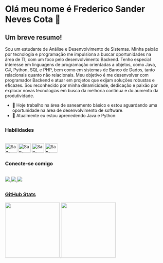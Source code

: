 # Olá meu nome é Frederico Sander Neves Cota 👋

## Um breve resumo!
Sou um estudante de Análise e Desenvolvimento de Sistemas. Minha paixão por tecnologia e programação me impulsiona a buscar oportunidades na área de TI, com um foco pelo desenvolvimento Backend. Tenho especial interesse em linguagens de programação orientadas a objetos, como Java, C#, Python, SQL e PHP, bem como em sistemas de Banco de Dados, tanto relacionais quanto não relacionais. Meu objetivo é me desenvolver com programador Backend e atuar em projetos que exijam soluções robustas e eficazes. Sou reconhecido por minha dinamicidade, dedicação e paixão por explorar novas tecnologias em busca da melhoria contínua e do aumento da produtividade.

- 🔭 Hoje trabalho na área de saneamento básico e estou aguardando uma oportunidade na área de desenvolvimento de software.
- 🌱 Atualmente eu estou aprenedendo Java e Python
  
##

### Habilidades
<div style="display: inline_block"><br>
  <img aling="center" alt="San-Python" height="30" width="40" src="https://cdn.jsdelivr.net/gh/devicons/devicon/icons/git/git-original.svg" />
  <img aling="center" alt="San-Python" height="30" width="40" src="https://cdn.jsdelivr.net/gh/devicons/devicon/icons/github/github-original-wordmark.svg" />
  <img aling="center" alt="San-Python" height="30" width="40" src="https://cdn.jsdelivr.net/gh/devicons/devicon/icons/java/java-original.svg" />
  <img aling="center" alt="San-Python" height="30" width="40" src="https://cdn.jsdelivr.net/gh/devicons/devicon/icons/python/python-original.svg" />
</div>


### Conecte-se comigo
<div style="display: inline_block"><br>
  <a href="mailto:sanderfn@gmail.com"><img src = "https://img.shields.io/badge/Gmail-D14836?style=for-the-badge&logo=gmail&logoColor=white" target="_black">
  <a href="mailto:sanderfn@hotmail.com"><img src = "https://img.shields.io/badge/Microsoft_Outlook-0078D4?style=for-the-badge&logo=microsoft-outlook&logoColor=white" target="_black">
  <a href="https://www.linkedin.com/in/sanderfn"><img src = "https://img.shields.io/badge/LinkedIn-0077B5?style=for-the-badge&logo=linkedin&logoColor=white" target="_black">

    
</div>



##

### GitHub Stats
<div>
  <a href="https://github.com/sanderfn">
      <img height="180em" src="https://github-readme-stats.vercel.app/api?username=sanderfn&theme=transparent&bg_color=000&border_color=30A3DC&show_icons=true&icon_color=30A3DC&title_color=fff&text_color=FFF&hide_title=true&hide=stars"/>
     <img height="180em" src="https://github-readme-stats.vercel.app/api/top-langs/?username=sanderfn&layout=compact&langs_count=16&theme=transparent&bg_color=000&border_color=30A3DC"/>
</div>
    
##    








<!--
**Sanderfn/sanderfn** is a ✨ _special_ ✨ repository because its `README.md` (this file) appears on your GitHub profile.








